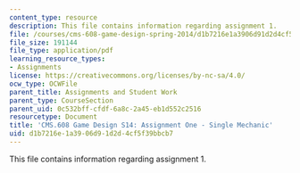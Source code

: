 ```yaml
---
content_type: resource
description: This file contains information regarding assignment 1.
file: /courses/cms-608-game-design-spring-2014/d1b7216e1a3906d91d2d4cf5f39bbcb7_MITCMS_608S14_AsigmentOne.pdf
file_size: 191144
file_type: application/pdf
learning_resource_types:
- Assignments
license: https://creativecommons.org/licenses/by-nc-sa/4.0/
ocw_type: OCWFile
parent_title: Assignments and Student Work
parent_type: CourseSection
parent_uid: 0c532bff-cfdf-6a8c-2a45-eb1d552c2516
resourcetype: Document
title: 'CMS.608 Game Design S14: Assignment One - Single Mechanic'
uid: d1b7216e-1a39-06d9-1d2d-4cf5f39bbcb7
---
```

This file contains information regarding assignment 1.